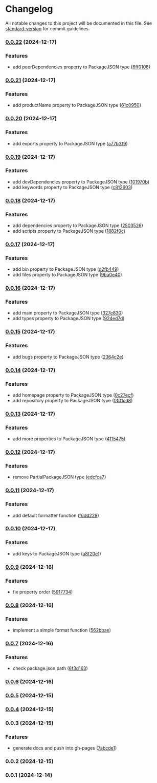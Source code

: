 # Changelog

All notable changes to this project will be documented in this file. See [standard-version](https://github.com/conventional-changelog/standard-version) for commit guidelines.

### [0.0.22](https://github.com/rdarida/prettypkg/compare/v0.0.21...v0.0.22) (2024-12-17)


### Features

* add peerDependencies property to PackageJSON type ([6ff0108](https://github.com/rdarida/prettypkg/commit/6ff01088440c64a6a06746bbad71c3f857eb385d))

### [0.0.21](https://github.com/rdarida/prettypkg/compare/v0.0.20...v0.0.21) (2024-12-17)


### Features

* add productName property to PackageJSON type ([61c0950](https://github.com/rdarida/prettypkg/commit/61c0950a78e312b86b9125170eb836b5db31bb09))

### [0.0.20](https://github.com/rdarida/prettypkg/compare/v0.0.19...v0.0.20) (2024-12-17)


### Features

* add exports property to PackageJSON type ([a77b319](https://github.com/rdarida/prettypkg/commit/a77b319f70f9d73feb55047f3332ff5550e44f15))

### [0.0.19](https://github.com/rdarida/prettypkg/compare/v0.0.18...v0.0.19) (2024-12-17)


### Features

* add devDependencies property to PackageJSON type ([101970b](https://github.com/rdarida/prettypkg/commit/101970b18ea73fbd25d64bfb2467e39fb2c61233))
* add keywords property to PackageJSON type ([c812603](https://github.com/rdarida/prettypkg/commit/c81260387c7634e61907a4b7fa0000baad035f31))

### [0.0.18](https://github.com/rdarida/prettypkg/compare/v0.0.17...v0.0.18) (2024-12-17)


### Features

* add dependencies property to PackageJSON type ([2503526](https://github.com/rdarida/prettypkg/commit/25035267a81aa136644978f152b466e8c8bd9124))
* add scripts property to PackageJSON type ([1882f0c](https://github.com/rdarida/prettypkg/commit/1882f0c69a54332df5f3dbf912477048502ea5e2))

### [0.0.17](https://github.com/rdarida/prettypkg/compare/v0.0.16...v0.0.17) (2024-12-17)


### Features

* add bin property to PackageJSON type ([d2fb449](https://github.com/rdarida/prettypkg/commit/d2fb449e2e0cec0b5d551b9856963c1d3524f8bb))
* add files property to PackageJSON type ([9ba0e40](https://github.com/rdarida/prettypkg/commit/9ba0e400bf4b170552a0867f07ccacca735e7366))

### [0.0.16](https://github.com/rdarida/prettypkg/compare/v0.0.15...v0.0.16) (2024-12-17)


### Features

* add main property to PackageJSON type ([327e830](https://github.com/rdarida/prettypkg/commit/327e8304a839864ed93c3ea693786f05b8649713))
* add types property to PackageJSON type ([924ed7d](https://github.com/rdarida/prettypkg/commit/924ed7d511ecb782e1e3397df82b276372b0a528))

### [0.0.15](https://github.com/rdarida/prettypkg/compare/v0.0.14...v0.0.15) (2024-12-17)


### Features

* add bugs property to PackageJSON type ([2364c2e](https://github.com/rdarida/prettypkg/commit/2364c2eeecd3ec86c446d9778b84e1ec8453cf8c))

### [0.0.14](https://github.com/rdarida/prettypkg/compare/v0.0.13...v0.0.14) (2024-12-17)


### Features

* add homepage property to PackageJSON type ([0c27ecf](https://github.com/rdarida/prettypkg/commit/0c27ecfd56013b397247347e4d5ce6079fa97973))
* add repository property to PackageJSON type ([0f01cd8](https://github.com/rdarida/prettypkg/commit/0f01cd8a0f0767d2bf332122ecf618cdebfce7ac))

### [0.0.13](https://github.com/rdarida/prettypkg/compare/v0.0.12...v0.0.13) (2024-12-17)


### Features

* add more properties to PackageJSON type ([4115475](https://github.com/rdarida/prettypkg/commit/411547501c89e1a28e04199881cbbb4cd9d6ec4e))

### [0.0.12](https://github.com/rdarida/prettypkg/compare/v0.0.11...v0.0.12) (2024-12-17)


### Features

* remove PartialPackageJSON type ([edcfca7](https://github.com/rdarida/prettypkg/commit/edcfca798e2d8598b9ff8bb333d1c51b335bda84))

### [0.0.11](https://github.com/rdarida/prettypkg/compare/v0.0.10...v0.0.11) (2024-12-17)


### Features

* add default formatter function ([f6dd228](https://github.com/rdarida/prettypkg/commit/f6dd22806ee6bf7e32d6579bfb1f336aaef1872c))

### [0.0.10](https://github.com/rdarida/prettypkg/compare/v0.0.9...v0.0.10) (2024-12-17)


### Features

* add keys to PackageJSON type ([a8f20e1](https://github.com/rdarida/prettypkg/commit/a8f20e1a3461a272a0005e57168b41c1c317fad7))

### [0.0.9](https://github.com/rdarida/prettypkg/compare/v0.0.8...v0.0.9) (2024-12-16)


### Features

* fix property order ([5917734](https://github.com/rdarida/prettypkg/commit/591773496a7d0bcc4e6aa6d808334db16ad7417f))

### [0.0.8](https://github.com/rdarida/prettypkg/compare/v0.0.7...v0.0.8) (2024-12-16)


### Features

* implement a simple format function ([562bbae](https://github.com/rdarida/prettypkg/commit/562bbae6e57230be4ce9114fa36fb22645c399cb))

### [0.0.7](https://github.com/rdarida/prettypkg/compare/v0.0.6...v0.0.7) (2024-12-16)


### Features

* check package.json path ([6f3d163](https://github.com/rdarida/prettypkg/commit/6f3d1638d3b7e61c709673bbbaa3c65b7de7a2f8))

### [0.0.6](https://github.com/rdarida/prettypkg/compare/v0.0.5...v0.0.6) (2024-12-16)

### [0.0.5](https://github.com/rdarida/prettypkg/compare/v0.0.4...v0.0.5) (2024-12-15)

### [0.0.4](https://github.com/rdarida/prettypkg/compare/v0.0.3...v0.0.4) (2024-12-15)

### 0.0.3 (2024-12-15)


### Features

* generate docs and push into gh-pages ([7abcde1](https://github.com/rdarida/prettypkg/commit/7abcde12bcefe47d024d06aaf89e70e600e570e9))

### 0.0.2 (2024-12-15)

### 0.0.1 (2024-12-14)
